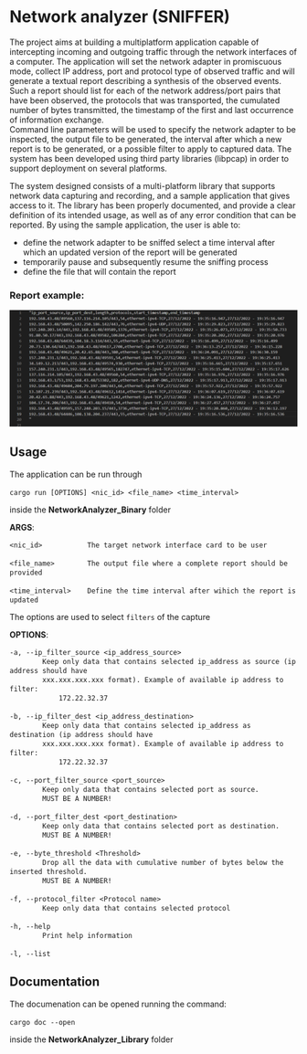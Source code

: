 # Network analyzer (SNIFFER)

The project aims at building a multiplatform application capable of intercepting incoming and outgoing traffic through the network interfaces of a computer. The application will set the network adapter in promiscuous mode, collect IP address, port and protocol type of observed traffic and will generate a textual report describing a synthesis of the observed events.<br>
Such a report should list for each of the network address/port pairs that have been observed, the protocols that was transported, the cumulated number of bytes transmitted, the timestamp of the first and last occurrence of information exchange.<br>
Command line parameters will be used to specify the network adapter to be inspected, the output file to be generated, the interval after which a new report is to be generated, or a possible filter to apply to captured data.
The system has been developed using third party libraries (libpcap) in order to support deployment on several platforms.


The system  designed consists of a multi-platform library that supports network data capturing and recording, and a sample application that gives access to it.
The library has been properly documented, and provide a clear definition of its intended usage, as well as of any error condition that can be reported.
By using the sample application, the user is able to:
* define the network adapter to be sniffed
select a time interval after which an updated version of the report will be generated
* temporarily pause and subsequently resume the sniffing process
* define the file that will contain the report


### Report example:


![]( NetworkAnalyzer_Binary/results/Output_example.png)


## Usage

The application can be run through

 `cargo run [OPTIONS] <nic_id> <file_name> <time_interval>`

  inside the **NetworkAnalyzer_Binary** folder
  

**ARGS**:

    <nic_id>           The target network interface card to be user
    
    <file_name>        The output file where a complete report should be provided
    
    <time_interval>    Define the time interval after wihich the report is updated

The options are used to select `filters` of the capture


**OPTIONS**:

    -a, --ip_filter_source <ip_address_source>
            Keep only data that contains selected ip_address as source (ip address should have
            xxx.xxx.xxx.xxx format). Example of available ip address to filter:
                172.22.32.37

    -b, --ip_filter_dest <ip_address_destination>
            Keep only data that contains selected ip_address as destination (ip address should have
            xxx.xxx.xxx.xxx format). Example of available ip address to filter:
                172.22.32.37

    -c, --port_filter_source <port_source>
            Keep only data that contains selected port as source.
            MUST BE A NUMBER!

    -d, --port_filter_dest <port_destination>
            Keep only data that contains selected port as destination.
            MUST BE A NUMBER!

    -e, --byte_threshold <Threshold>
            Drop all the data with cumulative number of bytes below the inserted threshold.
            MUST BE A NUMBER!

    -f, --protocol_filter <Protocol name>
            Keep only data that contains selected protocol

    -h, --help
            Print help information

    -l, --list

## Documentation

The documenation can be opened running the command:


 `cargo doc --open`

 inside the **NetworkAnalyzer_Library** folder

